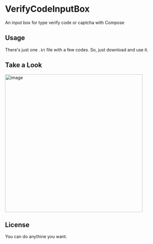 # VerifyCodeInputBox

An input box for type verify code or captcha with Compose

## Usage

There's just one `.kt` file with a few codes. So, just download and use it.

## Take a Look

<img width="451" alt="image" src="https://github.com/michaellee123/VerifyCodeInputBox/assets/18477367/13d48890-1d98-4657-aa8c-b3e4ac2d8bc2">

## License

You can do anythine you want.
